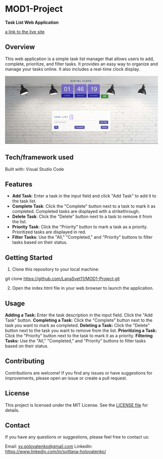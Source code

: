 # MOD1-Project

**Task List Web Application**

[a link to the live site](https://lanasvet11.github.io/MOD1-Project/)

## Overview

This web application is a simple task list manager that allows users to add, complete, prioritize, and filter tasks. It provides an easy way to organize and manage your tasks online. It also includes a real-time clock display.

![Screenshot](./screenshot.png)

## Tech/framework used

Built with: Visual Studio Code

## Features

- **Add Task**: Enter a task in the input field and click "Add Task" to add it to the task list.
- **Complete Task**: Click the "Complete" button next to a task to mark it as completed. Completed tasks are displayed with a strikethrough.
- **Delete Task**: Click the "Delete" button next to a task to remove it from the list.
- **Priority Task**: Click the "Priority" button to mark a task as a priority. Prioritized tasks are displayed in red.
- **Filter Tasks**: Use the "All," "Completed," and "Priority" buttons to filter tasks based on their status.

## Getting Started

1. Clone this repository to your local machine:

git clone https://github.com/LanaSvet11/MOD1-Project.git

2. Open the index.html file in your web browser to launch the application.

## Usage

**Adding a Task:**
Enter the task description in the input field.
Click the "Add Task" button.
**Completing a Task:**
Click the "Complete" button next to the task you want to mark as completed.
**Deleting a Task:**
Click the "Delete" button next to the task you want to remove from the list.
**Prioritizing a Task:**
Click the "Priority" button next to the task to mark it as a priority.
**Filtering Tasks:**
Use the "All," "Completed," and "Priority" buttons to filter tasks based on their status.

## Contributing

Contributions are welcome! If you find any issues or have suggestions for improvements, please open an issue or create a pull request.

## License

This project is licensed under the MIT License. See the [LICENSE file](./MIT%20License.txt) for details.

## Contact

If you have any questions or suggestions, please feel free to contact us:

Email: sv.golovatenko@gmail.com
LinkedIn: https://www.linkedin.com/in/svitlana-holovatenko/
